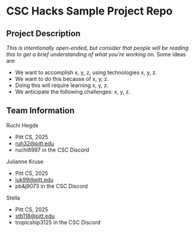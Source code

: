 # CSC Hacks Sample Project Repo
## Project Description
*This is intentionally open-ended, but consider that people will be reading this to get a brief understanding of what you're working on.* Some ideas are:
* We want to accomplish x, y, z, using technologies x, y, z.
* We want to do this because of x, y, z.
* Doing this will require learning x, y, z.
* We anticipate the following challenges: x, y, z.

## Team Information
Ruchi Hegde
* Pitt CS, 2025
* ruh32@pitt.edu
* ruchi8997 in the CSC Discord

Julianne Kruse
* Pitt CS, 2025
* juk99@pitt.edu
* pb&j9073 in the CSC Discord

Stella
* Pitt CS, 2025
* stb118@pitt.edu
* tropicship3125 in the CSC Discord
